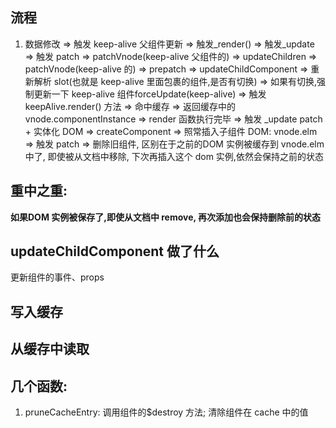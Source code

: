 ## 流程
1. 数据修改 => 触发 keep-alive 父组件更新 => 触发_render() => 触发_update => 触发 patch => patchVnode(keep-alive 父组件的) => updateChildren => patchVnode(keep-alive 的) => prepatch => updateChildComponent => 重新解析 slot(也就是 keep-alive 里面包裹的组件,是否有切换) => 如果有切换,强制更新一下 keep-alive 组件forceUpdate(keep-alive) => 触发 keepAlive.render() 方法 => 命中缓存 => 返回缓存中的 vnode.componentInstance => render 函数执行完毕 => 触发 _update patch + 实体化 DOM => createComponent => 照常插入子组件 DOM: vnode.elm => 触发 patch => 删除旧组件, 区别在于之前的DOM 实例被缓存到 vnode.elm 中了, 即使被从文档中移除, 下次再插入这个 dom 实例,依然会保持之前的状态

## 重中之重:
**如果DOM 实例被保存了,即使从文档中 remove, 再次添加也会保持删除前的状态**

## updateChildComponent 做了什么 
更新组件的事件、props
## 写入缓存

## 从缓存中读取

## 几个函数:
1. pruneCacheEntry: 调用组件的$destroy 方法; 清除组件在 cache 中的值
